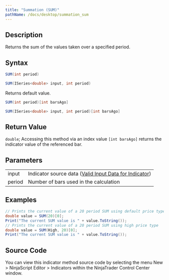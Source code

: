 ```yaml
---
title: "Summation (SUM)"
pathName: /docs/desktop/summation_sum
---
```


## Description

Returns the sum of the values taken over a specified period.

## Syntax

```csharp
SUM(int period)
```

```csharp
SUM(ISeries<double> input, int period)
```

Returns default value.

```csharp
SUM(int period)[int barsAgo]
```

```csharp
SUM(ISeries<double> input, int period)[int barsAgo]
```

## Return Value

`double`; Accessing this method via an index value `[int barsAgo]` returns the indicator value of the referenced bar.

## Parameters

|  |  |
| --- | --- |
| input | Indicator source data ([Valid Input Data for Indicator](/docs/desktop/valid_input_data_for_indicator)) |
| period | Number of bars used in the calculation |

## Examples

```csharp
// Prints the current value of a 20 period SUM using default price type
double value = SUM(20)[0];
Print("The current SUM value is " + value.ToString());
// Prints the current value of a 20 period SUM using high price type
double value = SUM(High, 20)[0];
Print("The current SUM value is " + value.ToString());
```

## Source Code

You can view this indicator method source code by selecting the menu New > NinjaScript Editor > Indicators within the NinjaTrader Control Center window.
